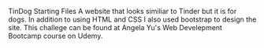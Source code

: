 TinDog Starting Files
A website that looks similiar to Tinder but it is for dogs. In addition to using HTML and CSS I also used bootstrap to design the site. This challege can be found at Angela Yu's Web Develepment Bootcamp course on Udemy. 

